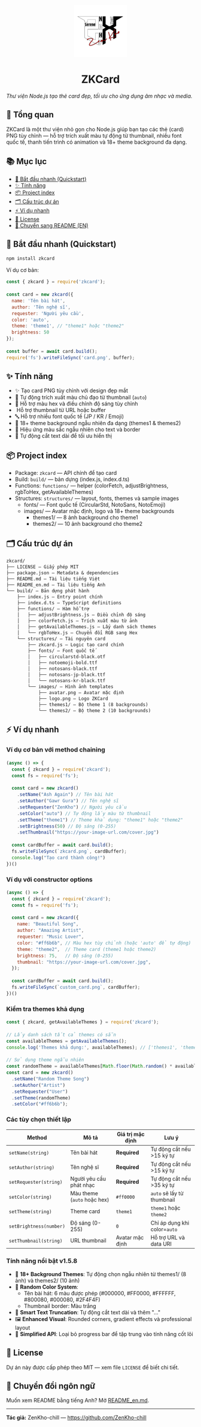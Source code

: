 <p align="center">
  <img src="./build/structures/images/logo.png" alt="ZKCard logo" width="140" />

  <h1 align="center">ZKCard</h1>
  <em>Thư viện Node.js tạo thẻ card đẹp, tối ưu cho ứng dụng âm nhạc và media.</em>
</p>

## 📝 Tổng quan

ZKCard là một thư viện nhỏ gọn cho Node.js giúp bạn tạo các thẻ (card) PNG tùy chỉnh — hỗ trợ trích xuất màu tự động từ thumbnail, nhiều font quốc tế, thanh tiến trình có animation và 18+ theme background đa dạng.

## 📚 Mục lục

- [🚀 Bắt đầu nhanh (Quickstart)](#-bắt-đầu-nhanh-quickstart)
- [✨ Tính năng](#-tính-năng)
- [📦 Project index](#-project-index)
- [🗂️ Cấu trúc dự án](#-cấu-trúc-dự-án)
- [⚡ Ví dụ nhanh](#-ví-dụ-nhanh)
- [🔐 License](#-license)
- [🔁 Chuyển sang README (EN)](README_en.md)

## 🚀 Bắt đầu nhanh (Quickstart)

```bash
npm install zkcard
```

Ví dụ cơ bản:

```javascript
const { zkcard } = require('zkcard');

const card = new zkcard({
  name: 'Tên bài hát',
  author: 'Tên nghệ sĩ', 
  requester: 'Người yêu cầu',
  color: 'auto',
  theme: 'theme1', // "theme1" hoặc "theme2"
  brightness: 50
});

const buffer = await card.build();
require('fs').writeFileSync('card.png', buffer);
```

## ✨ Tính năng

- ✨ Tạo card PNG tùy chỉnh với design đẹp mắt
- 🎨 Tự động trích xuất màu chủ đạo từ thumbnail (`auto`)
- 🌈 Hỗ trợ màu hex và điều chỉnh độ sáng tùy chỉnh
- ️ Hỗ trợ thumbnail từ URL hoặc buffer
- 🔤 Hỗ trợ nhiều font quốc tế (JP / KR / Emoji)
- 🎯 18+ theme background ngẫu nhiên đa dạng (themes1 & themes2)
- 🌈 Hiệu ứng màu sắc ngẫu nhiên cho text và border
- 📏 Tự động cắt text dài để tối ưu hiển thị

## 📦 Project index

- Package: `zkcard` — API chính để tạo card
- Build: `build/` — bản dựng (index.js, index.d.ts)
- Functions: `functions/` — helper (colorFetch, adjustBrightness, rgbToHex, getAvailableThemes)
- Structures: `structures/` — layout, fonts, themes và sample images
  - fonts/ — Font quốc tế (CircularStd, NotoSans, NotoEmoji)
  - images/ — Avatar mặc định, logo và 18+ theme backgrounds
    - themes1/ — 8 ảnh background cho theme1
    - themes2/ — 10 ảnh background cho theme2

## 🗂️ Cấu trúc dự án

```
zkcard/
├── LICENSE — Giấy phép MIT
├── package.json — Metadata & dependencies
├── README.md — Tài liệu tiếng Việt
├── README_en.md — Tài liệu tiếng Anh
└── build/ — Bản dựng phát hành
    ├── index.js — Entry point chính
    ├── index.d.ts — TypeScript definitions
    ├── functions/ — Hàm hỗ trợ
    │   ├── adjustBrightness.js — Điều chỉnh độ sáng
    │   ├── colorFetch.js — Trích xuất màu từ ảnh
    │   ├── getAvailableThemes.js — Lấy danh sách themes
    │   └── rgbToHex.js — Chuyển đổi RGB sang Hex
    └── structures/ — Tài nguyên card
        ├── zkcard.js — Logic tạo card chính  
        ├── fonts/ — Font quốc tế
        │   ├── circularstd-black.otf
        │   ├── notoemoji-bold.ttf
        │   ├── notosans-black.ttf
        │   ├── notosans-jp-black.ttf
        │   └── notosans-kr-black.ttf
        └── images/ — Hình ảnh templates
            ├── avatar.png — Avatar mặc định
            ├── logo.png — Logo ZKCard
            ├── themes1/ — Bộ theme 1 (8 backgrounds)
            └── themes2/ — Bộ theme 2 (10 backgrounds)
```

## ⚡ Ví dụ nhanh

### Ví dụ cơ bản với method chaining

```javascript
(async () => {
  const { zkcard } = require('zkcard');
  const fs = require('fs');

  const card = new zkcard()
    .setName("Ash Again") // Tên bài hát
    .setAuthor("Gawr Gura") // Tên nghệ sĩ
    .setRequester("ZenKho") // Người yêu cầu
    .setColor("auto") // Tự động lấy màu từ thumbnail
    .setTheme("theme1") // Theme khả dụng: "theme1" hoặc "theme2"
    .setBrightness(50) // Độ sáng (0-255)
    .setThumbnail("https://your-image-url.com/cover.jpg")

  const cardBuffer = await card.build();
  fs.writeFileSync(`zkcard.png`, cardBuffer);
  console.log("Tạo card thành công!")
})()
```

### Ví dụ với constructor options

```javascript
(async () => {
  const { zkcard } = require('zkcard');
  const fs = require('fs');

  const card = new zkcard({
    name: "Beautiful Song",
    author: "Amazing Artist", 
    requester: "Music Lover",
    color: "#ff6b6b", // Màu hex tùy chỉnh (hoặc 'auto' để tự động)
    theme: "theme2",  // Theme card (theme1 hoặc theme2)
    brightness: 75,   // Độ sáng (0-255)
    thumbnail: "https://your-image-url.com/cover.jpg",
  });

  const cardBuffer = await card.build();
  fs.writeFileSync(`custom_card.png`, cardBuffer);
})()
```

### Kiểm tra themes khả dụng

```javascript
const { zkcard, getAvailableThemes } = require('zkcard');

// Lấy danh sách tất cả themes có sẵn
const availableThemes = getAvailableThemes();
console.log('Themes khả dụng:', availableThemes); // ['themes1', 'themes2']

// Sử dụng theme ngẫu nhiên
const randomTheme = availableThemes[Math.floor(Math.random() * availableThemes.length)];
const card = new zkcard()
  .setName("Random Theme Song")
  .setAuthor("Artist")
  .setRequester("User")
  .setTheme(randomTheme)
  .setColor("#ff6b6b");
```

### Các tùy chọn thiết lập

| Method | Mô tả | Giá trị mặc định | Lưu ý |
|--------|-------|------------------|-------|
| `setName(string)` | Tên bài hát | **Required** | Tự động cắt nếu >15 ký tự |
| `setAuthor(string)` | Tên nghệ sĩ | **Required** | Tự động cắt nếu >15 ký tự |
| `setRequester(string)` | Người yêu cầu phát nhạc | **Required** | Tự động cắt nếu >35 ký tự |
| `setColor(string)` | Màu theme (`auto` hoặc hex) | `#ff0000` | `auto` sẽ lấy từ thumbnail |
| `setTheme(string)` | Theme card | `theme1` | `theme1` hoặc `theme2` |
| `setBrightness(number)` | Độ sáng (0-255) | `0` | Chỉ áp dụng khi color=`auto` |
| `setThumbnail(string)` | URL thumbnail | Avatar mặc định | Hỗ trợ URL và data URI |

### Tính năng nổi bật v1.5.8

- 🎨 **18+ Background Themes**: Tự động chọn ngẫu nhiên từ themes1/ (8 ảnh) và themes2/ (10 ảnh)
- 🌈 **Random Color System**: 
  - Tên bài hát: 6 màu được phép (#000000, #FF0000, #FFFFFF, #800080, #000080, #2F4F4F)
  - Thumbnail border: Màu trắng
- 📏 **Smart Text Truncation**: Tự động cắt text dài và thêm "..." 
- 🖼️ **Enhanced Visual**: Rounded corners, gradient effects và professional layout
- 🎯 **Simplified API**: Loại bỏ progress bar để tập trung vào tính năng cốt lõi

## 🔐 License

Dự án này được cấp phép theo MIT — xem file `LICENSE` để biết chi tiết.

## 🔁 Chuyển đổi ngôn ngữ

Muốn xem README bằng tiếng Anh? Mở [README_en.md](README_en.md).

---

**Tác giả:** ZenKho-chill — https://github.com/ZenKho-chill